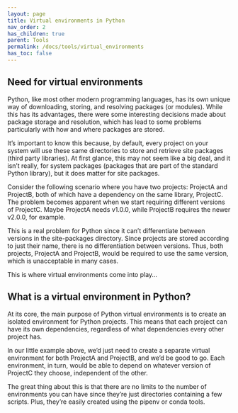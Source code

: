 ```yaml
---
layout: page
title: Virtual environments in Python
nav_order: 2
has_children: true
parent: Tools
permalink: /docs/tools/virtual_environments
has_toc: false
---
```



## Need for virtual environments


Python, like most other modern programming languages, has its own unique way of downloading, storing, and resolving packages (or modules). While this has its advantages, there were some interesting decisions made about package storage and resolution, which has lead to some problems  particularly with how and where packages are stored.

It’s important to know this because, by default, every project on your system will use these same directories to store and retrieve site packages (third party libraries). At first glance, this may not seem like a big deal, and it isn’t really, for system packages (packages that are part of the standard Python library), but it does matter for site packages.

Consider the following scenario where you have two projects: ProjectA and ProjectB, both of which have a dependency on the same library, ProjectC. The problem becomes apparent when we start requiring different versions of ProjectC. Maybe ProjectA needs v1.0.0, while ProjectB requires the newer v2.0.0, for example.

This is a real problem for Python since it can’t differentiate between versions in the site-packages directory.
Since projects are stored according to just their name, there is no differentiation between versions. Thus, both projects, ProjectA and ProjectB, would be required to use the same version, which is unacceptable in many cases.

This is where virtual environments come into play…

## What is a virtual environment in Python?

At its core, the main purpose of Python virtual environments is to create an isolated environment for Python projects. This means that each project can have its own dependencies, regardless of what dependencies every other project has.

In our little example above, we’d just need to create a separate virtual environment for both ProjectA and ProjectB, and we’d be good to go. Each environment, in turn, would be able to depend on whatever version of ProjectC they choose, independent of the other.

The great thing about this is that there are no limits to the number of environments you can have since they’re just directories containing a few scripts. Plus, they’re easily created using the pipenv or conda tools.